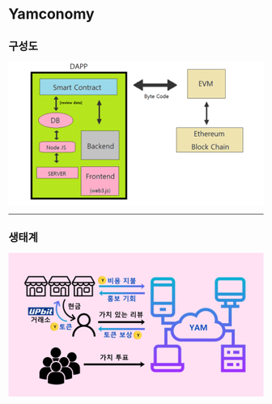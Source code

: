 ﻿Yamconomy
=========

## 구성도
![ex_screenshot](./img/설계도.png)
****
## 생태계
![ex_screenshot](./img/생태계.png)